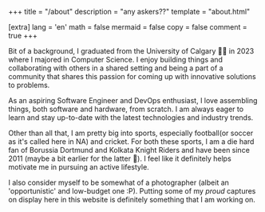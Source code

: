 +++
title = "/about"
description = "any askers??"
template = "about.html"

[extra]
lang = 'en'
math = false
mermaid = false
copy = false
comment = true
+++

Bit of a background, I graduated from the University of Calgary 🦖🏒 in 2023 where I majored in Computer Science. I enjoy building things and collaborating with others in a shared setting and being a part of a community that shares this passion for coming up with innovative solutions to problems. 

As an aspiring Software Engineer and DevOps enthusiast, I love assembling things, both software and hardware, from scratch. I am always eager to learn and stay up-to-date with the latest technologies and industry trends.

Other than all that, I am pretty big into sports, especially football(or soccer as it's called here in NA) and cricket. For both these sports, I am a die hard fan of Borussia Dortmund and Kolkata Knight Riders and have been since 2011 (maybe a bit earlier for the latter 🏏). I feel like it definitely helps motivate me in pursuing an active lifestyle.

I also consider myself to be somewhat of a photographer (albeit an 'opportunistic' and low-budget one :P). Putting some of my _proud_ captures on display here in this website is definitely something that I am working on.